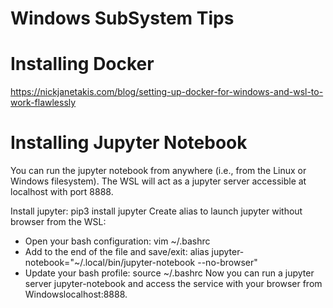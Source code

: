 # Windows SubSystem Tips

# Installing Docker
https://nickjanetakis.com/blog/setting-up-docker-for-windows-and-wsl-to-work-flawlessly

# Installing Jupyter Notebook

You can run the jupyter notebook from anywhere (i.e., from the Linux or Windows filesystem). The WSL will act as a jupyter server accessible at localhost with port 8888.

Install jupyter: pip3 install jupyter
Create alias to launch jupyter without browser from the WSL: 
- Open your bash configuration: vim ~/.bashrc
- Add to the end of the file and save/exit:
alias jupyter-notebook="~/.local/bin/jupyter-notebook --no-browser"
- Update your bash profile: source ~/.bashrc
Now you can run a jupyter server jupyter-notebook and access the service with your browser from Windowslocalhost:8888.
